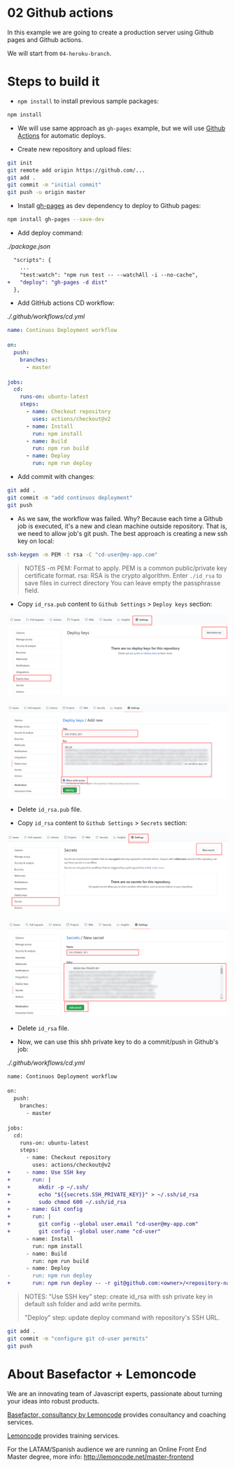 # 02 Github actions

In this example we are going to create a production server using Github pages and Github actions.

We will start from `04-heroku-branch`.

# Steps to build it

- `npm install` to install previous sample packages:

```bash
npm install
```

- We will use same approach as `gh-pages` example, but we will use [Github Actions](https://docs.github.com/en/free-pro-team@latest/actions) for automatic deploys.

- Create new repository and upload files:

```bash
git init
git remote add origin https://github.com/...
git add .
git commit -m "initial commit"
git push -u origin master
```

- Install [gh-pages](https://github.com/tschaub/gh-pages) as dev dependency to deploy to Github pages:

```bash
npm install gh-pages --save-dev
```

- Add deploy command:

_./package.json_

```diff
  "scripts": {
    ...
    "test:watch": "npm run test -- --watchAll -i --no-cache",
+   "deploy": "gh-pages -d dist"
  },
```

- Add GitHub actions CD workflow:

_./.github/workflows/cd.yml_

```yml
name: Continuos Deployment workflow

on:
  push:
    branches:
      - master

jobs:
  cd:
    runs-on: ubuntu-latest
    steps:
      - name: Checkout repository
        uses: actions/checkout@v2
      - name: Install
        run: npm install
      - name: Build
        run: npm run build
      - name: Deploy
        run: npm run deploy
```

- Add commit with changes:

```bash
git add .
git commit -m "add continuos deployment"
git push
```

- As we saw, the workflow was failed. Why? Because each time a Github job is executed, it's a new and clean machine outside repository. That is, we need to allow job's git push. The best approach is creating a new ssh key on local:

```bash
ssh-keygen -m PEM -t rsa -C "cd-user@my-app.com"
```

> NOTES
> -m PEM: Format to apply. PEM is a common public/private key certificate format.
> rsa: RSA is the crypto algorithm.
> Enter `./id_rsa` to save files in currect directory
> You can leave empty the passphrasse field.

- Copy `id_rsa.pub` content to `Github Settings` > `Deploy keys` section:

![01-public-ssh-key](./readme-resources/01-public-ssh-key.png)

![02-public-ssh-key](./readme-resources/02-public-ssh-key.png)

- Delete `id_rsa.pub` file.

- Copy `id_rsa` content to `Github Settings` > `Secrets` section:

![03-private-ssh-key](./readme-resources/03-private-ssh-key.png)

![04-private-ssh-key](./readme-resources/04-private-ssh-key.png)

- Delete `id_rsa` file.

- Now, we can use this shh private key to do a commit/push in Github's job:

_./.github/workflows/cd.yml_

```diff
name: Continuos Deployment workflow

on:
  push:
    branches:
      - master

jobs:
  cd:
    runs-on: ubuntu-latest
    steps:
      - name: Checkout repository
        uses: actions/checkout@v2
+     - name: Use SSH key
+       run: |
+         mkdir -p ~/.ssh/
+         echo "${{secrets.SSH_PRIVATE_KEY}}" > ~/.ssh/id_rsa
+         sudo chmod 600 ~/.ssh/id_rsa
+     - name: Git config
+       run: |
+         git config --global user.email "cd-user@my-app.com"
+         git config --global user.name "cd-user"
      - name: Install
        run: npm install
      - name: Build
        run: npm run build
      - name: Deploy
-       run: npm run deploy
+       run: npm run deploy -- -r git@github.com:<owner>/<repository-name>.git

```

> NOTES:
> "Use SSH key" step: create id_rsa with ssh private key in default ssh folder and add write permits.
>
> "Deploy" step: update deploy command with repository's SSH URL.

```bash
git add .
git commit -m "configure git cd-user permits"
git push
```

# About Basefactor + Lemoncode

We are an innovating team of Javascript experts, passionate about turning your ideas into robust products.

[Basefactor, consultancy by Lemoncode](http://www.basefactor.com) provides consultancy and coaching services.

[Lemoncode](http://lemoncode.net/services/en/#en-home) provides training services.

For the LATAM/Spanish audience we are running an Online Front End Master degree, more info: http://lemoncode.net/master-frontend
